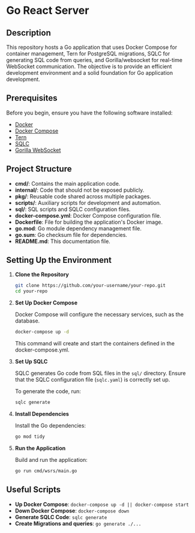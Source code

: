 # Go React Server

## Description

This repository hosts a Go application that uses Docker Compose for container management, Tern for PostgreSQL migrations, SQLC for generating SQL code from queries, and Gorilla/websocket for real-time WebSocket communication. The objective is to provide an efficient development environment and a solid foundation for Go application development.

## Prerequisites

Before you begin, ensure you have the following software installed:

- [Docker](https://docs.docker.com/get-docker/)
- [Docker Compose](https://docs.docker.com/compose/install/)
- [Tern](https://github.com/jackc/tern)
- [SQLC](https://sqlc.dev/docs/intro/)
- [Gorilla WebSocket](https://github.com/gorilla/websocket)

## Project Structure

- **cmd/**: Contains the main application code.
- **internal/**: Code that should not be exposed publicly.
- **pkg/**: Reusable code shared across multiple packages.
- **scripts/**: Auxiliary scripts for development and automation.
- **sql/**: SQL scripts and SQLC configuration files.
- **docker-compose.yml**: Docker Compose configuration file.
- **Dockerfile**: File for building the application's Docker image.
- **go.mod**: Go module dependency management file.
- **go.sum**: Go checksum file for dependencies.
- **README.md**: This documentation file.

## Setting Up the Environment

1. **Clone the Repository**

   ```bash
   git clone https://github.com/your-username/your-repo.git
   cd your-repo
   ```

2. **Set Up Docker Compose**

   Docker Compose will configure the necessary services, such as the database.

   ```bash
   docker-compose up -d
   ```

   This command will create and start the containers defined in the docker-compose.yml.

3. **Set Up SQLC**

   SQLC generates Go code from SQL files in the `sql/` directory. Ensure that the SQLC configuration file (`sqlc.yaml`) is correctly set up.

   To generate the code, run:

   ```bash
   sqlc generate
   ```

4. **Install Dependencies**

   Install the Go dependencies:

   ```bash
   go mod tidy
   ```

5. **Run the Application**

   Build and run the application:

   ```bash
   go run cmd/wsrs/main.go 
   ```

## Useful Scripts

- **Up Docker Compose**: `docker-compose up -d || docker-compose start`
- **Down Docker Compose**: `docker-compose down`
- **Generate SQLC Code**: `sqlc generate`
- **Create Migrations and queries**: `go generate ./...`
